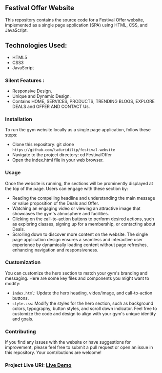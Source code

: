 ## Festival Offer Website

This repository contains the source code for a Festival Offer website, implemented as a single page application (SPA) using HTML, CSS, and JavaScript.

## Technologies Used:

* HTML5
* CSS3
* JavaScript

### Silent Features :

* Responsive Design.
* Unique and Dynamic Design.
* Contains HOME, SERVICES, PRODUCTS, TRENDING BLOGS, EXPLORE DEALS and OFFER AND CONTACT Us.

### Installation
To run the gym website locally as a single page application, follow these steps:
- Clone this repository: git clone `https://github.com/taduridilip/festival-website`
- Navigate to the project directory: cd FestivalOffer
- Open the index.html file in your web browser.

### Usage
Once the website is running, the  sections will be prominently displayed at the top of the page. Users can engage with these section by:
- Reading the compelling headline and understanding the main message or value proposition of the Deals and Offer.
- Watching an engaging video or viewing an attractive image that showcases the gym's atmosphere and facilities.
- Clicking on the call-to-action buttons to perform desired actions, such as exploring classes, signing up for a membership, or contacting about Deals.
- Scrolling down to discover more content on the website.
The single page application design ensures a seamless and interactive user experience by dynamically loading content without page refreshes, enhancing navigation and responsiveness.

### Customization

You can customize the hero section to match your gym's branding and messaging. Here are some key files and components you might want to modify:

- `index.html`: Update the hero heading, video/image, and call-to-action buttons.
-  `style.css`: Modify the styles for the hero section, such as background colors, typography, button styles, and scroll down indicator.
Feel free to customize the code and design to align with your gym's unique identity and goals.

### Contributing

If you find any issues with the website or have suggestions for improvement, please feel free to submit a pull request or open an issue in this repository. Your contributions are welcome!

### Project Live URI:  [Live Demo](https://taduridilip.github.io/festival-website/)
